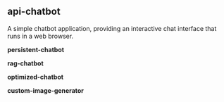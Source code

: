 ## api-chatbot

A simple chatbot application, providing an interactive chat interface that runs in a web browser.


**persistent-chatbot**

**rag-chatbot**

**optimized-chatbot**

**custom-image-generator**
